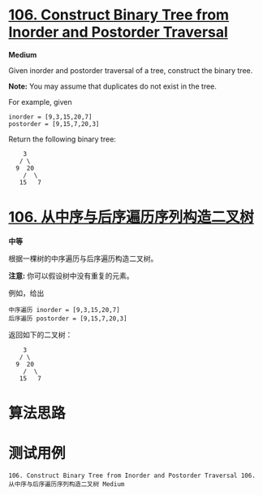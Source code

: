 # [106. Construct Binary Tree from Inorder and Postorder Traversal][enTitle]

**Medium**

Given inorder and postorder traversal of a tree, construct the binary tree.

**Note:**  You may assume that duplicates do not exist in the tree.

For example, given

```
inorder = [9,3,15,20,7]
postorder = [9,15,7,20,3]
```

Return the following binary tree:

```
    3
   / \
  9  20
    /  \
   15   7

```
# [106. 从中序与后序遍历序列构造二叉树][cnTitle]

**中等**

根据一棵树的中序遍历与后序遍历构造二叉树。

**注意:**  你可以假设树中没有重复的元素。

例如，给出

```
中序遍历 inorder = [9,3,15,20,7]
后序遍历 postorder = [9,15,7,20,3]
```

返回如下的二叉树：

```
    3
   / \
  9  20
    /  \
   15   7

```


# 算法思路

# 测试用例
```
106. Construct Binary Tree from Inorder and Postorder Traversal 106. 从中序与后序遍历序列构造二叉树 Medium
```

[enTitle]: https://leetcode.com/problems/construct-binary-tree-from-inorder-and-postorder-traversal/
[cnTitle]: https://leetcode-cn.com/problems/construct-binary-tree-from-inorder-and-postorder-traversal/
